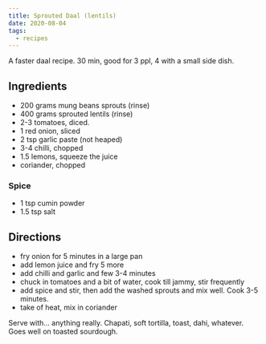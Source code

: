 ```yaml
---
title: Sprouted Daal (lentils)
date: 2020-08-04
tags:
  - recipes
---
```

A faster daal recipe. 30 min, good for 3 ppl, 4 with a small side dish.

## Ingredients

- 200 grams mung beans sprouts (rinse)
- 400 grams sprouted lentils (rinse)
- 2-3 tomatoes, diced.
- 1 red onion, sliced
- 2 tsp garlic paste (not heaped)
- 3-4 chilli, chopped
- 1.5 lemons, squeeze the juice
- coriander, chopped

### Spice

- 1 tsp cumin powder
- 1.5 tsp salt

## Directions

- fry onion for 5 minutes in a large pan
- add lemon juice and fry 5 more
- add chilli and garlic and few 3-4 minutes
- chuck in tomatoes and a bit of water, cook till jammy, stir frequently
- add spice and stir, then add the washed sprouts and mix well. Cook 3-5 minutes.
- take of heat, mix in coriander

Serve with... anything really. Chapati, soft tortilla, toast, dahi, whatever. Goes well on toasted sourdough.
